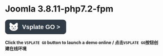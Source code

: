 # Joomla 3.8.11-php7.2-fpm

<a href="https://www.vsplate.com/?docker-compose=https://github.com/vsplate/dcenvs/joomla/3.8.11-php7.2-fpm"><img alt="VSPLATE GO" src="https://raw.githubusercontent.com/vsplate/images/master/vsgo_btn.png" width="200px"></a>

**Click the `VSPLATE GO` button to launch a demo online / 点击`VSPLATE GO`按钮创建在线环境**